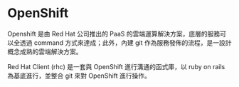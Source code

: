 # OpenShift

<script type="text/javascript" src="gitbook/app.js"></script>
<script type="text/javascript" src="js/general.js"></script>

Openshift 是由 Red Hat 公司推出的 PaaS 的雲端運算解決方案，底層的服務可以全透過 command 方式來達成；此外，內建 git 作為服務發佈的流程，是一設計概念成熟的雲端解決方案。

Red Hat Client (rhc) 是一套與 OpenShift 進行溝通的函式庫，以 ruby on rails 為基底進行，並整合 git 來對 OpenShift 進行操作。